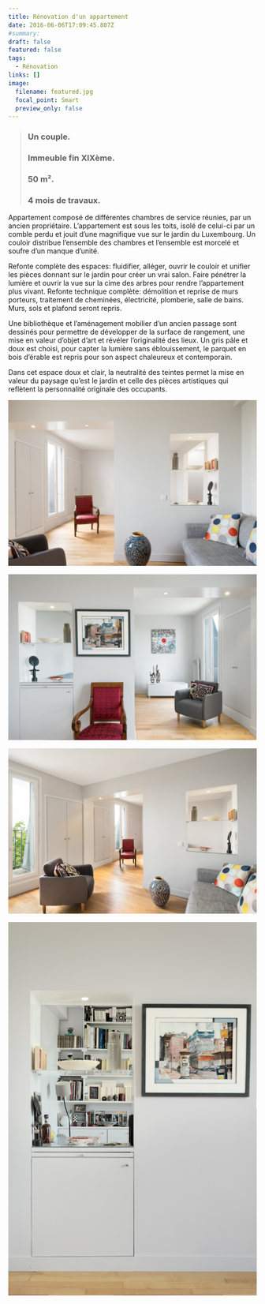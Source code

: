 ```yaml
---
title: Rénovation d'un appartement
date: 2016-06-06T17:09:45.807Z
#summary: 
draft: false
featured: false
tags:
  - Rénovation
links: []
image:
  filename: featured.jpg
  focal_point: Smart
  preview_only: false
---
```


> ### Un couple. 
> ### Immeuble fin XIXème. 
> ### 50 m². 
> ### 4 mois de travaux.

<p>Appartement composé de différentes chambres de service réunies, par un ancien propriétaire. L’appartement est sous les toits, isolé de celui-ci par un comble perdu et jouit d’une magnifique vue sur le jardin du Luxembourg. Un couloir distribue l’ensemble des chambres et l’ensemble est morcelé et soufre d’un manque d’unité. </p>

<p>Refonte complète des espaces: fluidifier, alléger, ouvrir le couloir et unifier les pièces donnant sur le jardin pour créer un vrai salon. Faire pénétrer la lumière et ouvrir la vue sur la cime des arbres pour rendre l’appartement plus vivant. Refonte technique complète: démolition et reprise de murs porteurs, traitement de cheminées, électricité, plomberie, salle de bains. Murs, sols et plafond seront repris. </p>

<p>Une bibliothèque et l’aménagement mobilier d’un ancien passage sont dessinés pour permettre de développer de la surface de rangement,  une mise en valeur d’objet d’art et révéler l’originalité des lieux. Un gris pâle et doux est choisi, pour capter la lumière sans éblouissement, le parquet en bois d’érable est repris pour son aspect chaleureux et contemporain.</p>

<p>Dans cet espace doux et clair, la neutralité des teintes permet la mise en valeur du paysage qu’est le jardin et celle des pièces artistiques qui reflètent la personnalité originale des occupants.</p>



![](jem-cao-9401.jpg)

![](jem-cao-9402.jpg)

![](jem-cao-9416.jpg)

![](jem-cao-9417.jpg)





